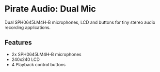 <!--
---
name: Pirate Audio Dual Mic
class: board
type: audio
formfactor: pHAT
manufacturer: Pimoroni
description: I2S digital audio input with dual microphones
buy: https://shop.pimoroni.com/products/pirate-audio-dual-mic
github: https://github.com/pimoroni/pirate-audio
image: 'pimoroni-pirate-audio-dual-mic.png'
pincount: 40
eeprom: no
power:
  '2':
ground:
  '25':
  '39':
pin:
  '12':
    name: I2S - Serial Clock 
  '35':
    name: I2S - Word Select
  '38':
    name: I2S - Data Out
  '29':
    name: Button A
  '31':
    name: Button B
  '36':
    name: Button X
  '18':
    name: Button Y
  '33':
    name: LCD Backlight
  '21':
    name: LCD Data/Command
  '19':
    name: LCD SPI MOSI
    mode: SPI
  '23':
    name: LCD SPI SCLK
    mode: SPI
  '26':
    name: LCD SPI CS
    mode: SPI
install:
  'devices':
  - 'i2s'
-->
# Pirate Audio: Dual Mic

Dual SPH0645LM4H-B microphones, LCD and buttons for tiny stereo audio recording applications.

## Features

* 2x SPH0645LM4H-B microphones 
* 240x240 LCD
* 4 Playback control buttons
